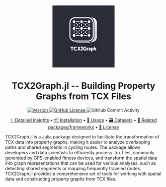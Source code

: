 <p align="center">
    <img width="200" src=".github/logo/tcx2graph_jl.webp">
</p>

<h1 align="center">
TCX2Graph.jl -- Building Property Graphs from TCX Files
</h1>

<p align="center">
    <a href="https://juliahub.com/ui/Packages/General/TCX2Graph">
        <img alt="Version" src="https://juliahub.com/docs/General/TCX2Graph/stable/version.svg">
    </a>
    <a href="https://github.com/firefly-cpp/TCX2Graph.jl/blob/master/LICENSE">
        <img alt="GitHub License" src="https://img.shields.io/github/license/firefly-cpp/TCX2Graph.jl.svg">
    </a>
    <img alt="GitHub Commit Activity" src="https://img.shields.io/github/commit-activity/w/firefly-cpp/TCX2Graph.jl.svg">
</p>

<p align="center">
    <a href="#-detailed-insights">✨ Detailed insights</a> •
    <a href="#-installation">📦 Installation</a> •
    <a href="#-usage">🚀 Usage</a> •
    <a href="#️-datasets">🗃️ Datasets</a> •
    <a href="#-related-packagesframeworks">🔗 Related packages/frameworks</a> •
    <a href="#-license">🔑 License</a>
</p>

TCX2Graph.jl is a Julia package designed to facilitate the transformation of TCX data into property graphs, making it easier to analyze overlapping paths and shared segments in cycling routes. The package allows developers and data scientists to efficiently process .tcx files, commonly generated by GPS-enabled fitness devices, and transform the spatial data into graph representations that can be used for various analyses, such as detecting shared segments or mapping frequently traveled routes. TCX2Graph.jl provides a comprehensive set of tools for working with spatial data and constructing property graphs from TCX files.
